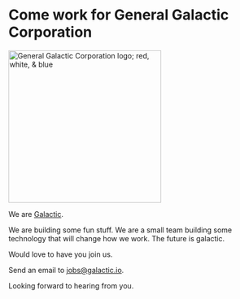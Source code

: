 # Come work for General Galactic Corporation

<img src="https://galactic.io/images/galactic.svg" alt="General Galactic Corporation logo; red, white, & blue" width="300" />

We are [Galactic](http://galactic.io).

We are building some fun stuff. We are a small team building some technology that will change how we work. The future is galactic.

Would love to have you join us. 

Send an email to [jobs@galactic.io](mailto:jobs@galactic.io). 

Looking forward to hearing from you.
